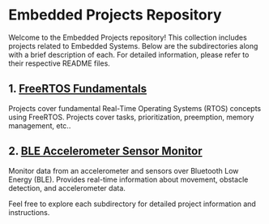 # Embedded Projects Repository

Welcome to the Embedded Projects repository! This collection includes projects related to Embedded Systems. Below are the subdirectories along with a brief description of each. For detailed information, please refer to their respective README files.

## 1. [FreeRTOS Fundamentals](FreeRTOS/FreeRTOS_Fundamentals)

Projects cover fundamental Real-Time Operating Systems (RTOS) concepts using FreeRTOS. Projects cover tasks, prioritization, preemption, memory management, etc..

## 2. [BLE Accelerometer Sensor Monitor](BLE_Accelerometer_Sensor_Monitor)

Monitor data from an accelerometer and sensors over Bluetooth Low Energy (BLE). Provides real-time information about movement, obstacle detection, and accelerometer data.

Feel free to explore each subdirectory for detailed project information and instructions.
